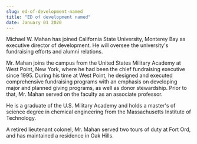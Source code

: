 ```yaml
---
slug: ed-of-development-named
title: "ED of development named"
date: January 01 2020
---
```


  
<p>
  Michael W. Mahan has joined California State University, Monterey Bay as
  executive director of development. He will oversee the university's
  fundraising efforts and alumni relations.
</p>
<p>
  Mr. Mahan joins the campus from the United States Military Academy at West
  Point, New York, where he had been the chief fundraising executive since 1995.
  During his time at West Point, he designed and executed comprehensive
  fundraising programs with an emphasis on developing major and planned giving
  programs, as well as donor stewardship. Prior to that, Mr. Mahan served on the
  faculty as an associate professor.
</p>
<p>
  He is a graduate of the U.S. Military Academy and holds a master's of science
  degree in chemical engineering from the Massachusetts Institute of Technology.
</p>
<p>
  A retired lieutenant colonel, Mr. Mahan served two tours of duty at Fort Ord,
  and has maintained a residence in Oak Hills.
</p>
 
